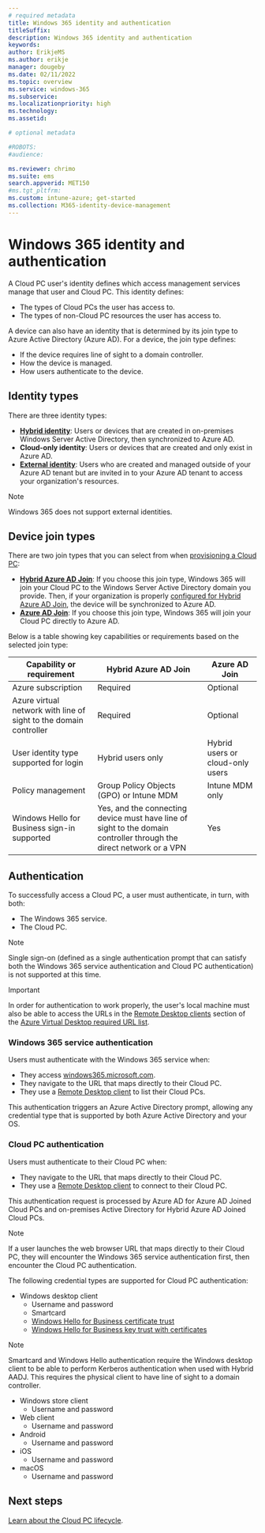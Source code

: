 ```yaml
---
# required metadata
title: Windows 365 identity and authentication
titleSuffix:
description: Windows 365 identity and authentication
keywords:
author: ErikjeMS  
ms.author: erikje
manager: dougeby
ms.date: 02/11/2022
ms.topic: overview
ms.service: windows-365
ms.subservice:
ms.localizationpriority: high
ms.technology:
ms.assetid: 

# optional metadata

#ROBOTS:
#audience:

ms.reviewer: chrimo
ms.suite: ems
search.appverid: MET150
#ms.tgt_pltfrm:
ms.custom: intune-azure; get-started
ms.collection: M365-identity-device-management
---
```


# Windows 365 identity and authentication

A Cloud PC user's identity defines which access management services manage that user and Cloud PC. This identity defines:

- The types of Cloud PCs the user has access to.
- The types of non-Cloud PC resources the user has access to.

A device can also have an identity that is determined by its join type to Azure Active Directory (Azure AD). For a device, the join type defines:

- If the device requires line of sight to a domain controller.
- How the device is managed.
- How users authenticate to the device.

## Identity types

There are three identity types:

- **[Hybrid identity](/azure/active-directory/hybrid/whatis-hybrid-identity)**: Users or devices that are created in on-premises Windows Server Active Directory, then synchronized to Azure AD.
- **Cloud-only identity**: Users or devices that are created and only exist in Azure AD.
- **[External identity](/azure/active-directory/external-identities/identity-providers)**: Users who are created and managed outside of your Azure AD tenant but are invited in to your Azure AD tenant to access your organization's resources.

>[!NOTE]
>Windows 365 does not support external identities.

## Device join types

There are two join types that you can select from when [provisioning a Cloud PC](provisioning.md):

- **[Hybrid Azure AD Join](/azure/active-directory/devices/concept-azure-ad-join-hybrid)**: If you choose this join type, Windows 365 will join your Cloud PC to the Windows Server Active Directory domain you provide. Then, if your organization is properly [configured for Hybrid Azure AD Join](/azure/active-directory/devices/howto-hybrid-azure-ad-join), the device will be synchronized to Azure AD.
- **[Azure AD Join](/azure/active-directory/devices/concept-azure-ad-join)**: If you choose this join type, Windows 365 will join your Cloud PC directly to Azure AD.


Below is a table showing key capabilities or requirements based on the selected join type:

|Capability or requirement|Hybrid Azure AD Join|Azure AD Join|
|-|-|-|
|Azure subscription|Required|Optional|
|Azure virtual network with line of sight to the domain controller|Required|Optional|
|User identity type supported for login|Hybrid users only|Hybrid users or cloud-only users|
|Policy management|Group Policy Objects (GPO) or Intune MDM|Intune MDM only|
|Windows Hello for Business sign-in supported|Yes, and the connecting device must have line of sight to the domain controller through the direct network or a VPN|Yes|

## Authentication

To successfully access a Cloud PC, a user must authenticate, in turn, with both:

- The Windows 365 service.
- The Cloud PC.

>[!NOTE]
>Single sign-on (defined as a single authentication prompt that can satisfy both the Windows 365 service authentication and Cloud PC authentication) is not supported at this time.

>[!IMPORTANT]
>In order for authentication to work properly, the user's local machine must also be able to access the URLs in the [Remote Desktop clients](/azure/virtual-desktop/safe-url-list#remote-desktop-clients) section of the [Azure Virtual Desktop required URL list](/azure/virtual-desktop/safe-url-list).

### Windows 365 service authentication

Users must authenticate with the Windows 365 service when:

- They access [windows365.microsoft.com](https://windows365.microsoft.com).
- They navigate to the URL that maps directly to their Cloud PC.
- They use a [Remote Desktop client](/windows-server/remote/remote-desktop-services/clients/remote-desktop-clients) to list their Cloud PCs.

This authentication triggers an Azure Active Directory prompt, allowing any credential type that is supported by both Azure Active Directory and your OS.

### Cloud PC authentication

Users must authenticate to their Cloud PC when:

- They navigate to the URL that maps directly to their Cloud PC.
- They use a [Remote Desktop client](/windows-server/remote/remote-desktop-services/clients/remote-desktop-clients) to connect to their Cloud PC.

This authentication request is processed by Azure AD for Azure AD Joined Cloud PCs and on-premises Active Directory for Hybrid Azure AD Joined Cloud PCs.

>[!NOTE]
>If a user launches the web browser URL that maps directly to their Cloud PC, they will encounter the Windows 365 service authentication first, then encounter the Cloud PC authentication.

The following credential types are supported for Cloud PC authentication:
- Windows desktop client
    - Username and password
    - Smartcard
    - [Windows Hello for Business certificate trust](/windows/security/identity-protection/hello-for-business/hello-hybrid-cert-trust)
    - [Windows Hello for Business key trust with certificates](/windows/security/identity-protection/hello-for-business/hello-deployment-rdp-certs)
>[!NOTE]
>Smartcard and Windows Hello authentication require the Windows desktop client to be able to perform Kerberos authentication when used with Hybrid AADJ. This requires the physical client to have line of sight to a domain controller.
- Windows store client
    - Username and password
- Web client
    - Username and password
- Android
    - Username and password
- iOS
    - Username and password
- macOS
    - Username and password


<!-- ########################## -->
## Next steps

[Learn about the Cloud PC lifecycle](lifecycle.md).
